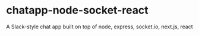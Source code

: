 # chatapp-node-socket-react
A Slack-style chat app built on top of node, express, socket.io, next.js, react
